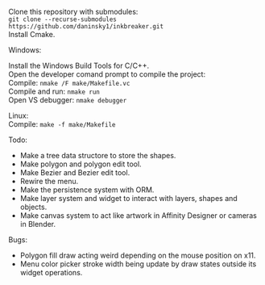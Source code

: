 
Clone this repository with submodules:  
`git clone --recurse-submodules https://github.com/daninsky1/inkbreaker.git`  
Install Cmake.  


Windows:

Install the Windows Build Tools for C/C++.  
Open the developer comand prompt to compile the project:  
Compile: `nmake /F make/Makefile.vc`  
Compile and run: `nmake run`  
Open VS debugger: `nmake debugger`  

Linux:  
Compile: `make -f make/Makefile`  

Todo:  
* Make a tree data structore to store the shapes.
* Make polygon and polygon edit tool.  
* Make Bezier and Bezier edit tool.  
* Rewire the menu.  
* Make the persistence system with ORM.  
* Make layer system and widget to interact with layers, shapes and objects.    
* Make canvas system to act like artwork in Affinity Designer or cameras in Blender.  

Bugs:
* Polygon fill draw acting weird depending on the mouse position on x11.  
* Menu color picker stroke width being update by draw states outside its widget operations.  
